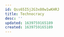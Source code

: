 ```yaml
---
id: Qss65I5j2G3x80w1wKHRJ
title: Technocracy
desc: ''
updated: 1639759165189
created: 1639759165189
---
```


